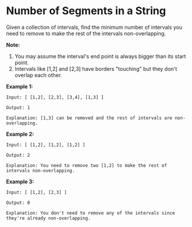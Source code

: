 # Number of Segments in a String

Given a collection of intervals, find the minimum number of intervals you need to remove to make the rest of the intervals non-overlapping.

__Note:__

1. You may assume the interval's end point is always bigger than its start point.
2. Intervals like \[1,2] and \[2,3] have borders "touching" but they don't overlap each other.

__Example 1:__

```pseudo
Input: [ [1,2], [2,3], [3,4], [1,3] ]

Output: 1

Explanation: [1,3] can be removed and the rest of intervals are non-overlapping.
```

__Example 2:__

```pseudo
Input: [ [1,2], [1,2], [1,2] ]

Output: 2

Explanation: You need to remove two [1,2] to make the rest of intervals non-overlapping.
```

__Example 3:__

```pseudo
Input: [ [1,2], [2,3] ]

Output: 0

Explanation: You don't need to remove any of the intervals since they're already non-overlapping.
```
